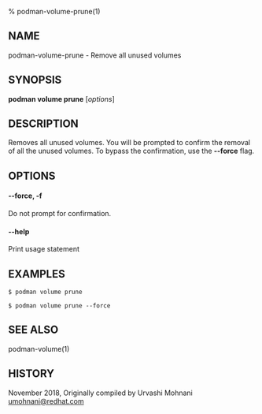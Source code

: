 % podman-volume-prune(1)

## NAME
podman\-volume\-prune - Remove all unused volumes

## SYNOPSIS
**podman volume prune** [*options*]

## DESCRIPTION

Removes all unused volumes. You will be prompted to confirm the removal of all the
unused volumes. To bypass the confirmation, use the **--force** flag.


## OPTIONS

#### **--force**, **-f**

Do not prompt for confirmation.

#### **--help**

Print usage statement


## EXAMPLES

```
$ podman volume prune

$ podman volume prune --force
```

## SEE ALSO
podman-volume(1)

## HISTORY
November 2018, Originally compiled by Urvashi Mohnani <umohnani@redhat.com>
